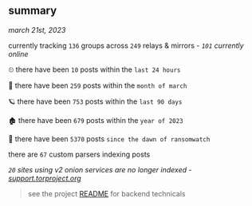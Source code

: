 
## summary
_march 21st, 2023_

currently tracking `136` groups across `249` relays & mirrors - _`101` currently online_

⏲ there have been `10` posts within the `last 24 hours`

🦈 there have been `259` posts within the `month of march`

🪐 there have been `753` posts within the `last 90 days`

🏚 there have been `679` posts within the `year of 2023`

🦕 there have been `5370` posts `since the dawn of ransomwatch`

there are `67` custom parsers indexing posts

_`20` sites using v2 onion services are no longer indexed - [support.torproject.org](https://support.torproject.org/onionservices/v2-deprecation/)_

> see the project [README](https://github.com/joshhighet/ransomwatch#ransomwatch--) for backend technicals
